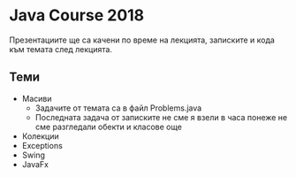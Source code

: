 # Java Course 2018 
Презентациите ще са качени по време на лекцията, записките и кода към темата след лекцията.
## Теми
- Масиви
  - Задачите от темата са в файл Problems.java
  - Последната задача от записките не сме я взели в часа понеже не сме разгледали обекти и класове още
- Колекции
- Exceptions
- Swing
- JavaFx
